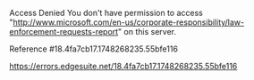Access Denied
You don't have permission to access "http://www.microsoft.com/en-us/corporate-responsibility/law-enforcement-requests-report" on this server.

Reference #18.4fa7cb17.1748268235.55bfe116

https://errors.edgesuite.net/18.4fa7cb17.1748268235.55bfe116
